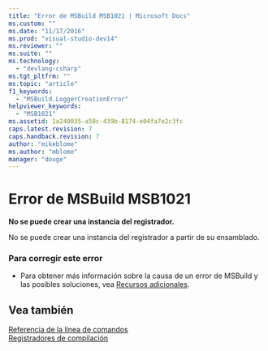 ```yaml
---
title: "Error de MSBuild MSB1021 | Microsoft Docs"
ms.custom: ""
ms.date: "11/17/2016"
ms.prod: "visual-studio-dev14"
ms.reviewer: ""
ms.suite: ""
ms.technology: 
  - "devlang-csharp"
ms.tgt_pltfrm: ""
ms.topic: "article"
f1_keywords: 
  - "MSBuild.LoggerCreationError"
helpviewer_keywords: 
  - "MSB1021"
ms.assetid: 1a240035-a58c-439b-8174-e04fa7e2c3fc
caps.latest.revision: 7
caps.handback.revision: 7
author: "mikeblome"
ms.author: "mblome"
manager: "douge"
---
```

# Error de MSBuild MSB1021
**No se puede crear una instancia del registrador.**  
  
 No se puede crear una instancia del registrador a partir de su ensamblado.  
  
### Para corregir este error  
  
-   Para obtener más información sobre la causa de un error de MSBuild y las posibles soluciones, vea [Recursos adicionales](../msbuild/additional-msbuild-resources.md).  
  
## Vea también  
 [Referencia de la línea de comandos](../msbuild/msbuild-command-line-reference.md)   
 [Registradores de compilación](../msbuild/build-loggers.md)